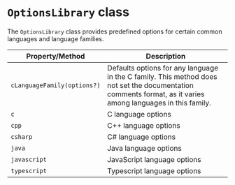 # `OptionsLibrary` class
The `OptionsLibrary` class provides predefined options for certain common languages and language families.

|Property/Method|Description|
|------|------|
|`cLanguageFamily(options?)`|Defaults options for any language in the C family. This method does not set the documentation comments format, as it varies among languages in this family.|
|`c`|C language options|
|`cpp`|C++ language options|
|`csharp`|C# language options|
|`java`|Java language options|
|`javascript`|JavaScript language options|
|`typescript`|Typescript language options|
